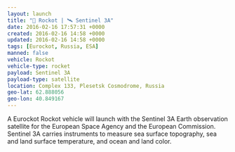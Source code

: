 ```yaml
---
layout: launch
title: "🚀 Rockot | 🛰 Sentinel 3A"
date: 2016-02-16 17:57:31 +0000
created: 2016-02-16 14:58 +0000
updated: 2016-02-16 14:58 +0000
tags: [Eurockot, Russia, ESA]
manned: false
vehicle: Rockot
vehicle-type: rocket
payload: Sentinel 3A
payload-type: satellite
location: Complex 133, Plesetsk Cosmodrome, Russia
geo-lat: 62.888056
geo-lon: 40.849167
---
```


A Eurockot Rockot vehicle will launch with the Sentinel 3A Earth observation satellite for the European Space Agency and the European Commission. Sentinel 3A carries instruments to measure sea surface topography, sea and land surface temperature, and ocean and land color.